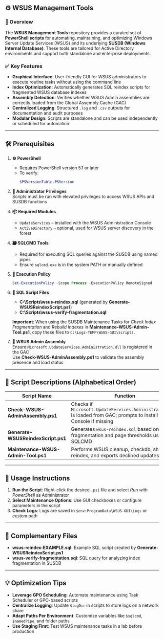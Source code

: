 ## ⚙️ WSUS Management Tools

### 📝 Overview

The **WSUS Management Tools** repository provides a curated set of **PowerShell scripts** for automating, maintaining, and optimizing Windows Server Update Services (WSUS) and its underlying **SUSDB (Windows Internal Database)**. These tools are tailored for Active Directory environments and support both standalone and enterprise deployments.

### ✅ Key Features

- **Graphical Interface**: User-friendly GUI for WSUS administrators to execute routine tasks without using the command line  
- **Index Optimization**: Automatically generates SQL reindex scripts for fragmented WSUS database indexes  
- **Assembly Detection**: Verifies whether WSUS Admin assemblies are correctly loaded from the Global Assembly Cache (GAC)  
- **Centralized Logging**: Structured `.log` and `.csv` outputs for documentation and audit purposes  
- **Modular Design**: Scripts are standalone and can be used independently or scheduled for automation

---

## 🛠️ Prerequisites

1. **⚙️ PowerShell**  
   - Requires PowerShell version 5.1 or later  
   - To verify:
     ```powershell
     $PSVersionTable.PSVersion
     ```

2. **🔑 Administrator Privileges**  
   Scripts must be run with elevated privileges to access WSUS APIs and SUSDB functions

3. **📦 Required Modules**  
   - `UpdateServices` – installed with the WSUS Administration Console  
   - `ActiveDirectory` – optional, used for WSUS server discovery in the forest

4. **🗃 SQLCMD Tools**  
   - Required for executing SQL queries against the SUSDB using named pipes  
   - Ensure `sqlcmd.exe` is in the system PATH or manually defined

5. **🔧 Execution Policy**
   ```powershell
   Set-ExecutionPolicy -Scope Process -ExecutionPolicy RemoteSigned
   ```

6. **📂 SQL Script Files**  
   - **C:\Scripts\wsus-reindex.sql** (generated by **Generate-WSUSReindexScript.ps1**)  
   - **C:\Scripts\wsus-verify-fragmentation.sql**

   **Important**: When using the SUSDB Maintenance Tasks for *Check Index Fragmentation* and *Rebuild Indexes* in **Maintenance-WSUS-Admin-Tool.ps1**, copy these files to `C:\Logs-TEMP\WSUS-GUI\Scripts`.

7. **🧩 WSUS Admin Assembly**  
   Ensure `Microsoft.UpdateServices.Administration.dll` is registered in the GAC  
   Use **Check-WSUS-AdminAssembly.ps1** to validate the assembly presence and load status

---

## 📜 Script Descriptions (Alphabetical Order)

| **Script Name**                     | **Function**                                                                 |
|-------------------------------------|------------------------------------------------------------------------------|
| **Check-WSUS-AdminAssembly.ps1**    | Checks if `Microsoft.UpdateServices.Administration.dll` is loaded from GAC; prompts to install WSUS Console if missing |
| **Generate-WSUSReindexScript.ps1**  | Generates `wsus-reindex.sql` based on fragmentation and page thresholds using SQLCMD |
| **Maintenance-WSUS-Admin-Tool.ps1** | Performs WSUS cleanup, checkdb, shrink, reindex, and exports declined updates to CSV |

---

## 🚀 Usage Instructions

1. **Run the Script**: Right-click the desired `.ps1` file and select _Run with PowerShell_ as Administrator  
2. **Select Maintenance Options**: Use GUI checkboxes or configure parameters in the script  
3. **Check Logs**: Logs are saved in `$env:ProgramData\WSUS-GUI\Logs` or custom path

---

## 📁 Complementary Files

- **wsus-reindex-EXAMPLE.sql**: Example SQL script created by **Generate-WSUSReindexScript.ps1**  
- **wsus-verify-fragmentation.sql**: SQL query for analyzing index fragmentation in SUSDB

---

## 💡 Optimization Tips

- **Leverage GPO Scheduling**: Automate maintenance using Task Scheduler or GPO-based scripts  
- **Centralize Logging**: Update `$logDir` in scripts to store logs on a network share  
- **Adapt Paths Per Environment**: Customize variables like `$sqlcmd`, `$namedPipe`, and folder paths  
- **Use Staging First**: Test WSUS maintenance tasks in a lab before production
